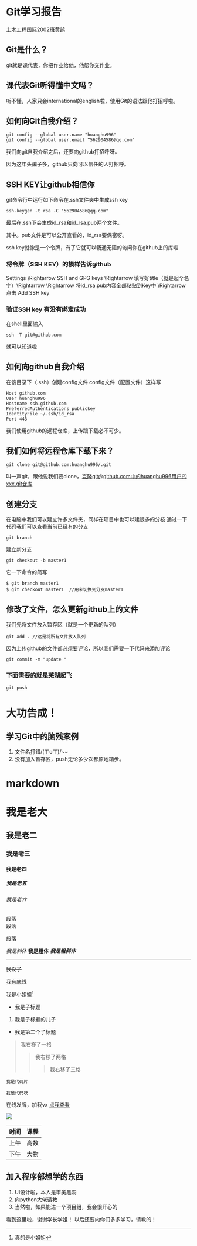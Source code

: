 # Git学习报告
土木工程国际2002班黄鹄

## Git是什么？
git就是课代表，你把作业给他，他帮你交作业。

## 课代表Git听得懂中文吗？

听不懂，人家只会international的english啦，使用Git的语法跟他打招呼啦。

## 如何向Git自我介绍？
```
git config --global user.name "huanghu996"
git config --global user.email “562904586@qq.com"
```
我们向git自我介绍之后，还要向github打招呼呀。

因为这年头骗子多，github只向可以信任的人打招呼。

## SSH KEY让github相信你
git命令行中运行如下命令在.ssh文件夹中生成ssh key
```
ssh-keygen -t rsa -C "562904586@qq.com"
```

最后在.ssh下会生成id_rsa和id_rsa.pub两个文件。

其中。pub文件是可以公开查看的，id_rsa要保密呀。

ssh key就像是一个令牌，有了它就可以畅通无阻的访问你在github上的库啦

### 将令牌（SSH KEY）的模样告诉github
Settings \Rightarrow SSH and GPG keys \Rightarrow 填写好title（就是起个名字）\Rightarrow
\Rightarrow  将id_rsa.pub内容全部粘贴到Key中 \Rightarrow 点击 Add SSH key

### 验证SSH key 有没有绑定成功
在shell里面输入
```
ssh -T git@github.com
```
就可以知道啦

## 如何向github自我介绍
在该目录下（.ssh）创建config文件
config文件（配置文件）这样写
```
Host github.com
User huanghu996
Hostname ssh.github.com
PreferredAuthentications publickey
IdentityFile ~/.ssh/id_rsa
Port 443
```

我们使用github的远程仓库，上传跟下载必不可少。
## 我们如何将远程仓库下载下来？
```
git clone git@github.com:huanghu996/.git
```
叫一声git，跟他说我们要clone，克隆git@github.com中的huanghu996用户的xxx.git仓库

## 创建分支
在电脑中我们可以建立许多文件夹，同样在项目中也可以建很多的分枝
通过一下代码我们可以查看当前已经有的分支
```
git branch
```
建立新分支
```
git checkout -b master1
```
它一下命令的简写
```
$ git branch master1
$ git checkout master1  //用来切换到分支master1
```
## 修改了文件，怎么更新github上的文件
我们先将文件放入暂存区（就是一个更新的队列）
```
git add . //这是将所有文件放入队列
```

因为上传github的文件都必须要评论，所以我们需要一下代码来添加评论
```
git commit -m "update "
```
### 下面需要的就是芜湖起飞
```
git push
```

# 大功告成！

## 学习Git中的脑残案例
1. 文件名打错/(ㄒoㄒ)/~~
1. 没有加入暂存区，push无论多少次都原地踏步。

# markdown

# 我是老大
## 我是老二
### 我是老三
#### 我是老四
##### 我是老五
###### 我是老六

段落  
段落

段落

*我是斜体*
**我是粗体**
***我是粗斜体***

-----------------------------------

~~我没了~~

<u>我有底线</u>

我是小姐姐[^查看真相]
[^查看真相]:真的是小姐姐

* 我是子标题
1. 我是子标题的儿子
* 我是第二个子标题

>我右移了一格
>>我右移了两格
>>>我右移了三格

`我是代码片`

```
我是代码块
```

在线发牌，加我vx [点我查看](/骗你的.com)

<img src="https://www.baidu.com/img/flexible/logo/pc/result.png"/>

|  时间   |  课程  |
|  :----  | :----:|
| 上午    | 高数   |
| 下午    | 大物   |

## 加入程序部想学的东西
1. UI设计啦，本人是审美黑洞
2. 向python大佬请教
3. 当然啦，如果能进一个项目组，我会很开心的

看到这里啦，谢谢学长学姐！
以后还要向你们多多学习，请教的！







